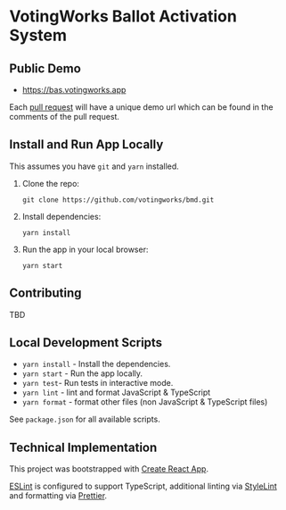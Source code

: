 # VotingWorks Ballot Activation System

## Public Demo

- <https://bas.votingworks.app>

Each [pull request](https://github.com/votingworks/bas/pulls) will have a unique
demo url which can be found in the comments of the pull request.

## Install and Run App Locally

This assumes you have `git` and `yarn` installed.

1. Clone the repo:

   ```
   git clone https://github.com/votingworks/bmd.git
   ```

2. Install dependencies:

   ```
   yarn install
   ```

3. Run the app in your local browser:

   ```
   yarn start
   ```

## Contributing

TBD

## Local Development Scripts

- `yarn install` - Install the dependencies.
- `yarn start` - Run the app locally.
- `yarn test`- Run tests in interactive mode.
- `yarn lint` - lint and format JavaScript & TypeScript
- `yarn format` - format other files (non JavaScript & TypeScript files)

See `package.json` for all available scripts.

## Technical Implementation

This project was bootstrapped with
[Create React App](https://github.com/facebook/create-react-app).

[ESLint](https://eslint.org/) is configured to support TypeScript, additional
linting via [StyleLint](https://stylelint.io/) and formatting via
[Prettier](https://prettier.io/).
